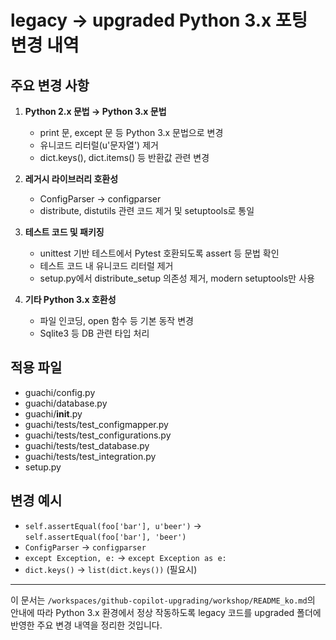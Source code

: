 # legacy → upgraded Python 3.x 포팅 변경 내역

## 주요 변경 사항

1. **Python 2.x 문법 → Python 3.x 문법**
   - print 문, except 문 등 Python 3.x 문법으로 변경
   - 유니코드 리터럴(u'문자열') 제거
   - dict.keys(), dict.items() 등 반환값 관련 변경

2. **레거시 라이브러리 호환성**
   - ConfigParser → configparser
   - distribute, distutils 관련 코드 제거 및 setuptools로 통일

3. **테스트 코드 및 패키징**
   - unittest 기반 테스트에서 Pytest 호환되도록 assert 등 문법 확인
   - 테스트 코드 내 유니코드 리터럴 제거
   - setup.py에서 distribute_setup 의존성 제거, modern setuptools만 사용

4. **기타 Python 3.x 호환성**
   - 파일 인코딩, open 함수 등 기본 동작 변경
   - Sqlite3 등 DB 관련 타입 처리

## 적용 파일
- guachi/config.py
- guachi/database.py
- guachi/__init__.py
- guachi/tests/test_configmapper.py
- guachi/tests/test_configurations.py
- guachi/tests/test_database.py
- guachi/tests/test_integration.py
- setup.py

## 변경 예시
- `self.assertEqual(foo['bar'], u'beer')` → `self.assertEqual(foo['bar'], 'beer')`
- `ConfigParser` → `configparser`
- `except Exception, e:` → `except Exception as e:`
- `dict.keys()` → `list(dict.keys())` (필요시)

---

이 문서는 `/workspaces/github-copilot-upgrading/workshop/README_ko.md`의 안내에 따라 Python 3.x 환경에서 정상 작동하도록 legacy 코드를 upgraded 폴더에 반영한 주요 변경 내역을 정리한 것입니다.
